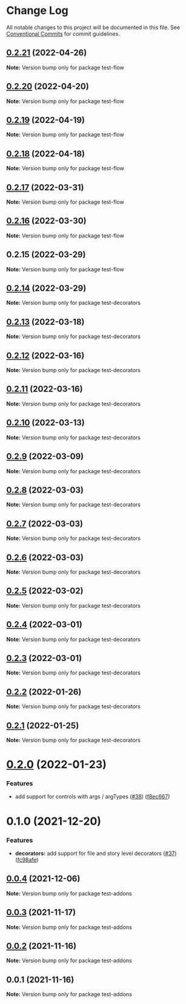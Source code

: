# Change Log

All notable changes to this project will be documented in this file.
See [Conventional Commits](https://conventionalcommits.org) for commit guidelines.

## [0.2.21](https://github.com/tajo/ladle/compare/test-flow@0.2.20...test-flow@0.2.21) (2022-04-26)

**Note:** Version bump only for package test-flow

## [0.2.20](https://github.com/tajo/ladle/compare/test-flow@0.2.19...test-flow@0.2.20) (2022-04-20)

**Note:** Version bump only for package test-flow

## [0.2.19](https://github.com/tajo/ladle/compare/test-flow@0.2.18...test-flow@0.2.19) (2022-04-19)

**Note:** Version bump only for package test-flow

## [0.2.18](https://github.com/tajo/ladle/compare/test-flow@0.2.17...test-flow@0.2.18) (2022-04-18)

**Note:** Version bump only for package test-flow

## [0.2.17](https://github.com/tajo/ladle/compare/test-flow@0.2.16...test-flow@0.2.17) (2022-03-31)

**Note:** Version bump only for package test-flow

## [0.2.16](https://github.com/tajo/ladle/compare/test-flow@0.2.15...test-flow@0.2.16) (2022-03-30)

**Note:** Version bump only for package test-flow

## 0.2.15 (2022-03-29)

**Note:** Version bump only for package test-flow

## [0.2.14](https://github.com/tajo/ladle/compare/test-decorators@0.2.13...test-decorators@0.2.14) (2022-03-29)

**Note:** Version bump only for package test-decorators

## [0.2.13](https://github.com/tajo/ladle/compare/test-decorators@0.2.12...test-decorators@0.2.13) (2022-03-18)

**Note:** Version bump only for package test-decorators

## [0.2.12](https://github.com/tajo/ladle/compare/test-decorators@0.2.11...test-decorators@0.2.12) (2022-03-16)

**Note:** Version bump only for package test-decorators

## [0.2.11](https://github.com/tajo/ladle/compare/test-decorators@0.2.10...test-decorators@0.2.11) (2022-03-16)

**Note:** Version bump only for package test-decorators

## [0.2.10](https://github.com/tajo/ladle/compare/test-decorators@0.2.9...test-decorators@0.2.10) (2022-03-13)

**Note:** Version bump only for package test-decorators

## [0.2.9](https://github.com/tajo/ladle/compare/test-decorators@0.2.8...test-decorators@0.2.9) (2022-03-09)

**Note:** Version bump only for package test-decorators

## [0.2.8](https://github.com/tajo/ladle/compare/test-decorators@0.2.7...test-decorators@0.2.8) (2022-03-03)

**Note:** Version bump only for package test-decorators

## [0.2.7](https://github.com/tajo/ladle/compare/test-decorators@0.2.6...test-decorators@0.2.7) (2022-03-03)

**Note:** Version bump only for package test-decorators

## [0.2.6](https://github.com/tajo/ladle/compare/test-decorators@0.2.5...test-decorators@0.2.6) (2022-03-03)

**Note:** Version bump only for package test-decorators

## [0.2.5](https://github.com/tajo/ladle/compare/test-decorators@0.2.4...test-decorators@0.2.5) (2022-03-02)

**Note:** Version bump only for package test-decorators

## [0.2.4](https://github.com/tajo/ladle/compare/test-decorators@0.2.3...test-decorators@0.2.4) (2022-03-01)

**Note:** Version bump only for package test-decorators

## [0.2.3](https://github.com/tajo/ladle/compare/test-decorators@0.2.2...test-decorators@0.2.3) (2022-03-01)

**Note:** Version bump only for package test-decorators

## [0.2.2](https://github.com/tajo/ladle/compare/test-decorators@0.2.1...test-decorators@0.2.2) (2022-01-26)

**Note:** Version bump only for package test-decorators

## [0.2.1](https://github.com/tajo/ladle/compare/test-decorators@0.2.0...test-decorators@0.2.1) (2022-01-25)

**Note:** Version bump only for package test-decorators

# [0.2.0](https://github.com/tajo/ladle/compare/test-decorators@0.1.0...test-decorators@0.2.0) (2022-01-23)

### Features

- add support for controls with args / argTypes ([#38](https://github.com/tajo/ladle/issues/38)) ([f8ec667](https://github.com/tajo/ladle/commit/f8ec6679fe7fcd508ca445dbca449549920caba8))

# 0.1.0 (2021-12-20)

### Features

- **decorators:** add support for file and story level decorators ([#37](https://github.com/tajo/ladle/issues/37)) ([fc98afe](https://github.com/tajo/ladle/commit/fc98afe153d347ad11ef33092f8b8a834a7be996))

## [0.0.4](https://github.com/tajo/ladle/compare/test-addons@0.0.3...test-addons@0.0.4) (2021-12-06)

**Note:** Version bump only for package test-addons

## [0.0.3](https://github.com/tajo/ladle/compare/test-addons@0.0.2...test-addons@0.0.3) (2021-11-17)

**Note:** Version bump only for package test-addons

## [0.0.2](https://github.com/tajo/ladle/compare/test-addons@0.0.1...test-addons@0.0.2) (2021-11-16)

**Note:** Version bump only for package test-addons

## 0.0.1 (2021-11-16)

**Note:** Version bump only for package test-addons

